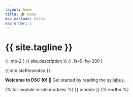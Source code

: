```yaml
---
layout: home
title: 🏠 Home
nav_exclude: false
nav_order: 1
---
```


# {{ site.tagline }}
{: .mb-2 }
{{ site.description }}
{: .fs-6 .fw-300 }

{{ site.staffersnobio }}

**Welcome to DSC 10! 👋** Get started by reading the [syllabus](syllabus).

{% for module in site.modules %}
{{ module }}
{% endfor %}
